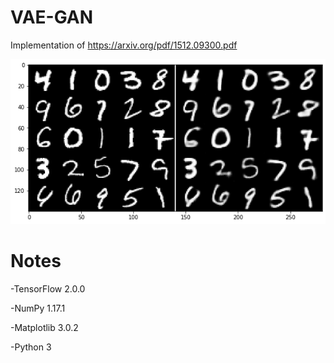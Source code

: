 # VAE-GAN

Implementation of https://arxiv.org/pdf/1512.09300.pdf

![alt text](https://github.com/samuel500/Deep-Learning-Implementations/raw/master/VAE-GAN/VAEGAN_20_epochs.png)


# Notes

-TensorFlow 2.0.0

-NumPy 1.17.1

-Matplotlib 3.0.2

-Python 3

